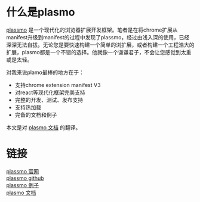 # 什么是plasmo

[plassmo](https://www.plasmo.com/) 是一个现代化的浏览器扩展开发框架。笔者是在将chrome扩展从manifest升级到manifest的过程中发现了plassmo，经过由浅入深的使用，已经深深无法自拔。无论您是要快速构建一个简单的浏扩展，或者构建一个工程浩大的扩展，plasmo都是一个不错的选择。他就像一个谦谦君子，不会让您感觉到太重或是太轻。

对我来说plamo最棒的地方在于：

* 支持chrome extension manifest V3
* 对react等现代化框架完美支持
* 完整的开发、测试、发布支持
* 支持热加载
* 完备的文档和例子

本文是对 [plasmo 文档](https://docs.plasmo.com/) 的翻译。

# 链接

[plassmo 官网](https://www.plasmo.com/)\
[plassmo github](https://github.com/PlasmoHQ/plasmo)\
[plassmo 例子](https://github.com/PlasmoHQ/examples)\
[plasmo 文档](https://docs.plasmo.com/)

